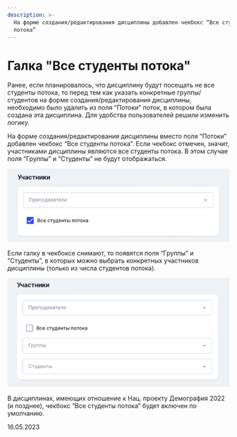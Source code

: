```yaml
---
description: >-
  На форме создания/редактирования дисциплины добавлен чекбокс “Все студенты
  потока”
---
```


# Галка "Все студенты потока"

Ранее, если планировалось, что дисциплину будут посещать не все студенты потока, то перед тем как указать конкретные группы/студентов на форме создания/редактирования дисциплины, необходимо было удалить из поля “Потоки” поток, в котором была создана эта дисциплина. Для удобства пользователей решили изменить логику.

На форме создания/редактирования дисциплины вместо поля “Потоки” добавлен чекбокс “Все студенты потока”. Если чекбокс отмечен, значит, участниками дисциплины являются все студенты потока. В этом случае поля “Группы” и “Студенты” не будут отображаться.

![](<../../.gitbook/assets/image (39).png>)

Если галку в чекбоксе снимают, то появятся поля “Группы” и “Студенты”, в которых можно выбрать конкретных участников дисциплины (только из числа студентов потока).

![](<../../.gitbook/assets/image (40).png>)

В дисциплинах, имеющих отношение к Нац. проекту Демография 2022 (и позднее), чекбокс “Все студенты потока” будет включен по умолчанию.

16.05.2023
